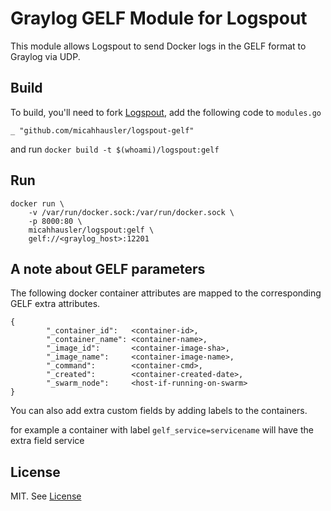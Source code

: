 # Graylog GELF Module for Logspout
This module allows Logspout to send Docker logs in the GELF format to Graylog via UDP.

## Build
To build, you'll need to fork [Logspout](https://github.com/gliderlabs/logspout), add the following code to `modules.go` 

```
_ "github.com/micahhausler/logspout-gelf"
```
and run `docker build -t $(whoami)/logspout:gelf`

## Run

```
docker run \
    -v /var/run/docker.sock:/var/run/docker.sock \
    -p 8000:80 \
    micahhausler/logspout:gelf \
    gelf://<graylog_host>:12201

```

## A note about GELF parameters
The following docker container attributes are mapped to the corresponding GELF extra attributes.

```
{
        "_container_id":   <container-id>,
        "_container_name": <container-name>,
        "_image_id":       <container-image-sha>,
        "_image_name":     <container-image-name>,
        "_command":        <container-cmd>,
        "_created":        <container-created-date>,
        "_swarm_node":     <host-if-running-on-swarm>
}
```

You can also add extra custom fields by adding labels to the containers.

for example 
a container with label ```gelf_service=servicename``` will have the extra field service



## License
MIT. See [License](LICENSE)
